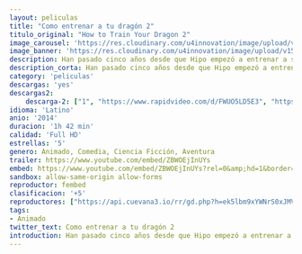 ```yaml
---
layout: peliculas
title: "Como entrenar a tu dragón 2"
titulo_original: "How to Train Your Dragon 2"
image_carousel: 'https://res.cloudinary.com/u4innovation/image/upload/v1559427389/dragon2-poster-min_uaickn.jpg'
image_banner: 'https://res.cloudinary.com/u4innovation/image/upload/v1559427390/dragon2-banner-min_zk6mqw.jpg'
description: Han pasado cinco años desde que Hipo empezó a entrenar a su dragón, rompiendo la tradición vikinga de cazarlos. Astrid y el resto de la pandilla han conseguido difundir en la isla un nuevo deporte, las carreras de dragones. Mientras realizan una carrera, atraviesan los cielos llegando a territorios inhóspitos, donde nadie antes ha estado. Durante un viaje descubren una cueva cubierta de hielo que resulta ser el refugio de cientos de dragones salvajes, a los que cuida un misterioso guardián.
description_corta: Han pasado cinco años desde que Hipo empezó a entrenar a su dragón, rompiendo la tradición vikinga de cazarlos. Astrid y el resto de la pandilla han conseguido difundir en la isla un nuevo deporte, las carreras de dragones. Mientras realizan una carrera, atraviesan los cielos llegando a territorios inhóspitos, donde nadie antes ha estado. Durante un viaje descubren una cueva cubierta de hielo que resulta ser el refugio de cientos de dragones salvajes, a los que cuida un misterioso guardián.
category: 'peliculas'
descargas: 'yes'
descargas2:
    descarga-2: ["1", "https://www.rapidvideo.com/d/FWUO5LD5E3", "https://www.google.com/s2/favicons?domain=www.rapidvideo.com","RapidVideo","https://res.cloudinary.com/imbriitneysam/image/upload/v1541473684/mexico.png", "Latino", "Full HD"]
idioma: 'Latino'
anio: '2014'
duracion: '1h 42 min'
calidad: 'Full HD'
estrellas: '5'
genero: Animado, Comedia, Ciencia Ficción, Aventura
trailer: https://www.youtube.com/embed/ZBWOEjInUYs
embed: https://www.youtube.com/embed/ZBWOEjInUYs?rel=0&amp;hd=1&border=0&wmode=opaque&enablejsapi=1&modestbranding=1&controls=1&showinfo=1
sandbox: allow-same-origin allow-forms
reproductor: fembed
clasificacion: '+5'
reproductores: ["https://api.cuevana3.io/rr/gd.php?h=ek5lbm9xYWNrS0xJMVp5b21KREk0dFBLbjVkaHhkRGdrOG1jbnBpUnhhS1Z1NWlIcmNUYXRLWFZwS21udUx1NDFaeUtpSXl0MU1IU3o1dG9xSytPM3J5U3FadVkyUT09"]
tags:
- Animado
twitter_text: Como entrenar a tu dragón 2
introduction: Han pasado cinco años desde que Hipo empezó a entrenar a su dragón, rompiendo la tradición vikinga de cazarlos. Astrid y el resto de la pandilla han conseguido difundir en la isla un nuevo deporte, las carreras de dragones. Mientras realizan una carrera, atraviesan los cielos llegando a territorios inhóspitos, donde nadie antes ha estado. Durante un viaje descubren una cueva cubierta de hielo que resulta ser el refugio de cientos de dragones salvajes, a los que cuida un misterioso guardián.
---
```












